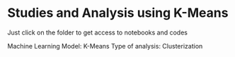 # Studies and Analysis using K-Means
Just click on the folder to get access to notebooks and codes

Machine Learning Model: K-Means
Type of analysis: Clusterization
